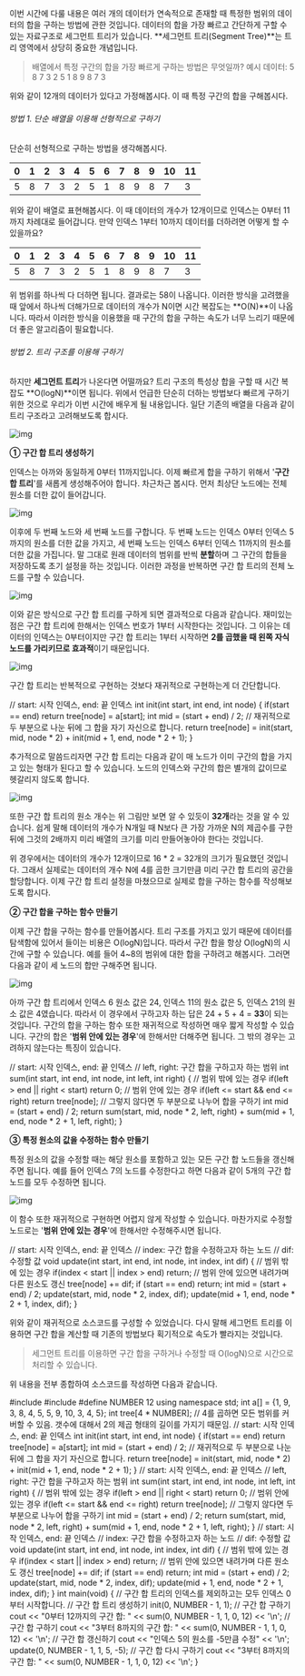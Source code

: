 이번 시간에 다룰 내용은 여러 개의 데이터가 연속적으로 존재할 때 특정한 범위의 데이터의 합을 구하는 방법에 관한 것입니다. 데이터의 합을 가장 빠르고 간단하게 구할 수 있는 자료구조로 세그먼트 트리가 있습니다. **세그먼트 트리(Segment Tree)**는 트리 영역에서 상당히 중요한 개념입니다.

> 배열에서 특정 구간의 합을 가장 빠르게 구하는 방법은 무엇일까?
> 예시 데이터: 5 8 7 3 2 5 1 8 9 8 7 3

위와 같이 12개의 데이터가 있다고 가정해봅시다. 이 때 특정 구간의 합을 구해봅시다.

###### 방법 1. 단순 배열을 이용해 선형적으로 구하기

단순히 선형적으로 구하는 방법을 생각해봅시다.

| 0    | 1    | 2    | 3    | 4    | 5    | 6    | 7    | 8    | 9    | 10   | 11   |
| ---- | ---- | ---- | ---- | ---- | ---- | ---- | ---- | ---- | ---- | ---- | ---- |
| 5    | 8    | 7    | 3    | 2    | 5    | 1    | 8    | 9    | 8    | 7    | 3    |

위와 같이 배열로 표현해봅시다. 이 때 데이터의 개수가 12개이므로 인덱스는 0부터 11까지 차례대로 들어갑니다. 만약 인덱스 1부터 10까지 데이터를 더하려면 어떻게 할 수 있을까요?

| 0    | 1    | 2    | 3    | 4    | 5    | 6    | 7    | 8    | 9    | 10   | 11   |
| ---- | ---- | ---- | ---- | ---- | ---- | ---- | ---- | ---- | ---- | ---- | ---- |
| 5    | 8    | 7    | 3    | 2    | 5    | 1    | 8    | 9    | 8    | 7    | 3    |

위 범위를 하나씩 다 더하면 됩니다. 결과로는 58이 나옵니다. 이러한 방식을 고려했을 때 앞에서 하나씩 더해가므로 데이터의 개수가 N이면 시간 복잡도는 **O(N)**이 나옵니다. 따라서 이러한 방식을 이용했을 때 구간의 합을 구하는 속도가 너무 느리기 때문에 더 좋은 알고리즘이 필요합니다.

###### 방법 2. 트리 구조를 이용해 구하기

하지만 **세그먼트 트리**가 나온다면 어떨까요? 트리 구조의 특성상 합을 구할 때 시간 복잡도 **O(logN)**이면 됩니다. 위에서 언급한 단순히 더하는 방법보다 빠르게 구하기 위한 것으로 우리가 이번 시간에 배우게 될 내용입니다. 일단 기존의 배열을 다음과 같이 트리 구조라고 고려해보도록 합시다.

![img](https://postfiles.pstatic.net/MjAxODA1MjNfMjU0/MDAxNTI3MDQzNjk1OTUy.f9HkIyu_MJ7UxK-w9YDGc0irdFhb17Fr6iyk1pLiVrcg.ARKp3Nb8ebiOx4iU0MoaOIXunbudnMvAwB5rmLGkru8g.PNG.ndb796/image.png?type=w773)

**① 구간 합 트리 생성하기**

인덱스는 아까와 동일하게 0부터 11까지입니다. 이제 빠르게 합을 구하기 위해서 '**구간 합 트리**'를 새롭게 생성해주어야 합니다. 차근차근 봅시다. 먼저 최상단 노드에는 전체 원소를 더한 값이 들어갑니다.

![img](https://postfiles.pstatic.net/MjAxODA1MjNfODkg/MDAxNTI3MDQ1NzA1Mjgy.M3JVFOW3XJ1D703LXxBrmPT8_XPTGwVWcMgaqdPe8Jcg.O2_oLTncsUcWgdVyk7n8t15fQf7pSNasL7WgV3kPSmAg.PNG.ndb796/image.png?type=w773)

이후에 두 번째 노드와 세 번째 노드를 구합니다. 두 번째 노드는 인덱스 0부터 인덱스 5까지의 원소를 더한 값을 가지고, 세 번째 노드는 인덱스 6부터 인덱스 11까지의 원소를 더한 값을 가집니다. 말 그대로 원래 데이터의 범위를 반씩 **분할**하며 그 구간의 합들을 저장하도록 초기 설정을 하는 것입니다. 이러한 과정을 반복하면 구간 합 트리의 전체 노드를 구할 수 있습니다.

![img](https://postfiles.pstatic.net/MjAxODA1MjNfMTkx/MDAxNTI3MDQ1NjE1MTA2.027g35DrzBQE0MeuOW3ws1gE3izOAVCq5bnfON6yH_cg.YBYH9kUzWqHMNC8B_POyHsAk0xNH3hVPzqdW-7csGkUg.PNG.ndb796/image.png?type=w773)

 이와 같은 방식으로 구간 합 트리를 구하게 되면 결과적으로 다음과 같습니다. 재미있는 점은 구간 합 트리에 한해서는 인덱스 번호가 1부터 시작한다는 것입니다. 그 이유는 데이터의 인덱스는 0부터이지만 구간 합 트리는 1부터 시작하면 **2를 곱했을 때 왼쪽 자식 노드를 가리키므로 효과적**이기 때문입니다.

![img](https://postfiles.pstatic.net/MjAxODA1MjNfNDQg/MDAxNTI3MDQ2Mzg2MzAy.c5AMlXYpl0MI0vYEKk83Qf5ANciycA3cPqHEznPocyQg.p_pQrg2--R_vv-tUiv5Vgwwmujjay1CjomipG6FSBFsg.PNG.ndb796/image.png?type=w773)

구간 합 트리는 반복적으로 구현하는 것보다 재귀적으로 구현하는게 더 간단합니다. 

// start: 시작 인덱스, end: 끝 인덱스  int init(int start, int end, int node) { if(start == end) return tree[node] = a[start]; int mid = (start + end) / 2; // 재귀적으로 두 부분으로 나눈 뒤에 그 합을 자기 자신으로 합니다.  return tree[node] = init(start, mid, node * 2) + init(mid + 1, end, node * 2 + 1); }

추가적으로 말씀드리자면 구간 합 트리는 다음과 같이 매 노드가 이미 구간의 합을 가지고 있는 형태가 된다고 할 수 있습니다. 노드의 인덱스와 구간의 합은 별개의 값이므로 헷갈리지 않도록 합니다.

![img](https://postfiles.pstatic.net/MjAxODA1MjNfMTQ0/MDAxNTI3MDQ2OTc5OTEz.KrynWZWNDO9iw9SInFhGiJyPsBzwrXXGXCV5ZVwmnjEg.kSGQcKd4iIeFhhm43-BFdcqYAkijKSjMjYv088Hh5hgg.PNG.ndb796/image.png?type=w773)

또한 구간 합 트리의 원소 개수는 위 그림만 보면 알 수 있듯이 **32개**라는 것을 알 수 있습니다. 쉽게 말해 데이터의 개수가 N개일 때 N보다 큰 가장 가까운 N의 제곱수를 구한 뒤에 그것의 2배까지 미리 배열의 크기를 미리 만들어놓아야 한다는 것입니다.

위 경우에서는 데이터의 개수가 12개이므로 16 * 2 = 32개의 크기가 필요했던 것입니다. 그래서 실제로는 데이터의 개수 N에 4를 곱한 크기만큼 미리 구간 합 트리의 공간을 할당합니다. 이제 구간 합 트리 설정을 마쳤으므로 실제로 합을 구하는 함수를 작성해보도록 합시다.

**② 구간 합을 구하는 함수 만들기**

이제 구간 합을 구하는 함수를 만들어봅시다. 트리 구조를 가지고 있기 때문에 데이터를 탐색함에 있어서 들이는 비용은 O(logN)입니다. 따라서 구간 합을 항상 O(logN)의 시간에 구할 수 있습니다. 예를 들어 4~8의 범위에 대한 합을 구하려고 해봅시다. 그러면 다음과 같이 세 노드의 합만 구해주면 됩니다.

![img](https://postfiles.pstatic.net/MjAxODA1MjNfMjEz/MDAxNTI3MDQ3MTE3ODcy.FfFnmtjoP66zGPBpKz7R3uLG4csUC_tIk1-pMZArNqkg.fSK7G7WEHrcHQi-AKU3IsVg61rdHvEeH97nirp-8ZpUg.PNG.ndb796/image.png?type=w773)

아까 구간 합 트리에서 인덱스 6 원소 값은 24, 인덱스 11의 원소 값은 5, 인덱스 21의 원소 값은 4였습니다. 따라서 이 경우에서 구하고자 하는 답은 24 + 5 + 4 = **33**이 되는 것입니다. 구간의 합을 구하는 함수 또한 재귀적으로 작성하면 매우 짧게 작성할 수 있습니다. 구간의 합은 '**범위 안에 있는 경우**'에 한해서만 더해주면 됩니다. 그 밖의 경우는 고려하지 않는다는 특징이 있습니다.

// start: 시작 인덱스, end: 끝 인덱스 // left, right: 구간 합을 구하고자 하는 범위  int sum(int start, int end, int node, int left, int right) { // 범위 밖에 있는 경우 if(left > end || right < start) return 0; // 범위 안에 있는 경우 if(left <= start && end <= right) return tree[node]; // 그렇지 않다면 두 부분으로 나누어 합을 구하기 int mid = (start + end) / 2; return sum(start, mid, node * 2, left, right) + sum(mid + 1, end, node * 2 + 1, left, right); }

**③ 특정 원소의 값을 수정하는 함수 만들기**

특정 원소의 값을 수정할 때는 해당 원소를 포함하고 있는 모든 구간 합 노드들을 갱신해주면 됩니다. 예를 들어 인덱스 7의 노드를 수정한다고 하면 다음과 같이 5개의 구간 합 노드를 모두 수정하면 됩니다.

![img](https://postfiles.pstatic.net/MjAxODA1MjNfOCAg/MDAxNTI3MDQ3NjY1NjU5.rTBaHNZYzpBIUAToQPY4N0RHpT0k7z2GrFzuY8XCCKEg.jsIxaoDyS_F237U60LoDYktZG1QLlu08DX0V4uitagEg.PNG.ndb796/image.png?type=w773)

이 함수 또한 재귀적으로 구현하면 어렵지 않게 작성할 수 있습니다. 마찬가지로 수정할 노드로는 '**범위 안에 있는 경우**'에 한해서만 수정해주시면 됩니다.

// start: 시작 인덱스, end: 끝 인덱스 // index: 구간 합을 수정하고자 하는 노드 // dif: 수정할 값  void update(int start, int end, int node, int index, int dif) { // 범위 밖에 있는 경우  if(index < start || index > end) return; // 범위 안에 있으면 내려가며 다른 원소도 갱신  tree[node] += dif; if (start == end) return; int mid = (start + end) / 2; update(start, mid, node * 2, index, dif); update(mid + 1, end, node * 2 + 1, index, dif); }

위와 같이 재귀적으로 소스코드를 구성할 수 있었습니다. 다시 말해 세그먼트 트리를 이용하면 구간 합을 계산할 때 기존의 방법보다 획기적으로 속도가 빨라지는 것입니다.

> 세그먼트 트리를 이용하면 구간 합을 구하거나 수정할 때
> O(logN)으로 시간으로 처리할 수 있습니다.

위 내용을 전부 종합하여 소스코드를 작성하면 다음과 같습니다.

\#include <iostream> #include <vector> #define NUMBER 12 using namespace std; int a[] = {1, 9, 3, 8, 4, 5, 5, 9, 10, 3, 4, 5}; int tree[4 * NUMBER]; // 4를 곱하면 모든 범위를 커버할 수 있음. 갯수에 대해서 2의 제곱 형태의 길이를 가지기 때문임.  // start: 시작 인덱스, end: 끝 인덱스  int init(int start, int end, int node) { if(start == end) return tree[node] = a[start]; int mid = (start + end) / 2; // 재귀적으로 두 부분으로 나눈 뒤에 그 합을 자기 자신으로 합니다.  return tree[node] = init(start, mid, node * 2) + init(mid + 1, end, node * 2 + 1); } // start: 시작 인덱스, end: 끝 인덱스 // left, right: 구간 합을 구하고자 하는 범위  int sum(int start, int end, int node, int left, int right) { // 범위 밖에 있는 경우 if(left > end || right < start) return 0; // 범위 안에 있는 경우 if(left <= start && end <= right) return tree[node]; // 그렇지 않다면 두 부분으로 나누어 합을 구하기 int mid = (start + end) / 2; return sum(start, mid, node * 2, left, right) + sum(mid + 1, end, node * 2 + 1, left, right); } // start: 시작 인덱스, end: 끝 인덱스 // index: 구간 합을 수정하고자 하는 노드 // dif: 수정할 값  void update(int start, int end, int node, int index, int dif) { // 범위 밖에 있는 경우  if(index < start || index > end) return; // 범위 안에 있으면 내려가며 다른 원소도 갱신  tree[node] += dif; if (start == end) return; int mid = (start + end) / 2; update(start, mid, node * 2, index, dif); update(mid + 1, end, node * 2 + 1, index, dif); } int main(void) { // 구간 합 트리의 인덱스를 제외하고는 모두 인덱스 0부터 시작합니다. // 구간 합 트리 생성하기  init(0, NUMBER - 1, 1); // 구간 합 구하기  cout << "0부터 12까지의 구간 합: " << sum(0, NUMBER - 1, 1, 0, 12) << '\n'; // 구간 합 구하기  cout << "3부터 8까지의 구간 합: " << sum(0, NUMBER - 1, 1, 0, 12) << '\n'; // 구간 합 갱신하기 cout << "인덱스 5의 원소를 -5만큼 수정" << '\n'; update(0, NUMBER - 1, 1, 5, -5);  // 구간 합 다시 구하기  cout << "3부터 8까지의 구간 합: " << sum(0, NUMBER - 1, 1, 0, 12) << '\n'; }